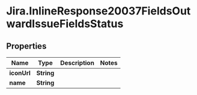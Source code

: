 # Jira.InlineResponse20037FieldsOutwardIssueFieldsStatus

## Properties

Name | Type | Description | Notes
------------ | ------------- | ------------- | -------------
**iconUrl** | **String** |  | 
**name** | **String** |  | 


